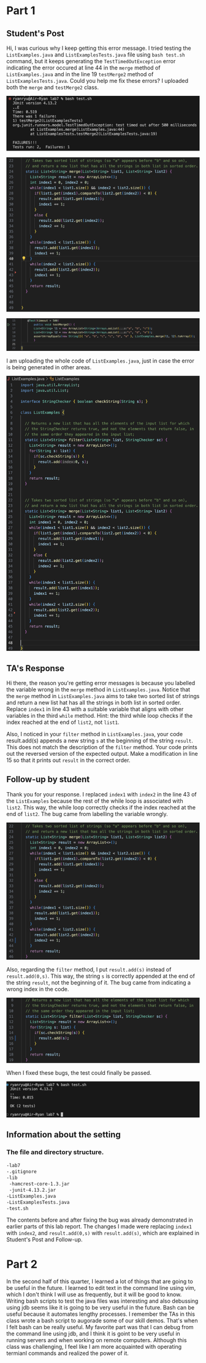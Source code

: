 # Part 1
## Student's Post
Hi, I was curious why I keep getting this error message. I tried testing the `ListExamples.java` and `ListExamplesTests.java` file using `bash test.sh` command, but it keeps generating the `TestTimedOutException` error indicating the error occured at line 44 in the `merge` method of `ListExamples.java` and in the line 19 `testMerge2` method of `ListExamplesTests.java`. Could you help me fix these errors? I uploaded both the `merge` and `testMerge2` class. 

![image](bashfail.png)

![image](mergemethodfail.png)

![image](test2mergefail.png)

I am uploading the whole code of `ListExamples.java`, just in case the error is being generated in other areas.

![image](listexamplesjava.png)

## TA's Response
Hi there, the reason you're getting error messages is because you labelled the variable wrong in the `merge` method in `ListExamples.java`. Notice that the `merge` method in `ListExamples.java` aims to take two sorted list of strings and return a new list hat has all the strings in both list in sorted order. Replace `index1` in line 43 with a suitable variable that aligns with other variables in the third `while` method. Hint: the third while loop checks if the index reached at the end of `list2`, not `list1`.

Also, I noticed in your `filter` method in `ListExamples.java`, your code result.add(s) appends a new string `s` at the beginning of the string `result`. This does not match the description of the `filter` method. Your code prints out the reversed version of the expected output. Make a modification in line 15 so that it prints out `result` in the correct order.

## Follow-up by student

Thank you for your response. I replaced `index1` with `index2` in the line 43 of the `ListExamples` because the rest of the while loop is associated with `list2`. This way, the while loop correctly checks if the index reached at the end of `list2`. The bug came from labelling the variable wrongly.

![image](mergemethod.png)

Also, regarding the `filter` method, I put `result.add(s)` instead of `result.add(0,s)`. This way, the string `s` is correctly appended at the end of the string `result`, not the beginning of it. The bug came from indicating a wrong index in the code.

![image](filtermethod.png)

When I fixed these bugs, the test could finally be passed.

![image](bashpassed.png)

## Information about the setting
### The file and directory structure.
```
-lab7
-.gitignore
-lib
 -hamcrest-core-1.3.jar
 -junit-4.13.2.jar
-ListExamples.java
-ListExamplesTests.java
-test.sh
```

The contents before and after fixing the bug was already demonstrated in earlier parts of this lab report.
The changes I made were replacing `index1` with `index2`, and `result.add(0,s)` with `result.add(s)`, which are explained in Student's Post and Follow-up.

# Part 2

In the second half of this quarter, I learned a lot of things that are going to be useful in the future. I learned to edit text in the command line using vim, which I don't think I will use as frequently, but it will be good to know. Writing bash scripts to test the java files was interesting and also debussing using jdb seems like it is going to be very useful in the future. Bash can be useful because it automates lengthy processes. I remember the TAs in this class wrote a bash script to augorade some of our skill demos. That's when I felt bash can be really useful. My favorite part was that I can debug from the command line using jdb, and I think it is goint to be very useful in running servers and when working on remote computers. Although this class was challenging, I feel like I am more acquainted with operating termianl commands and realized the power of it.



